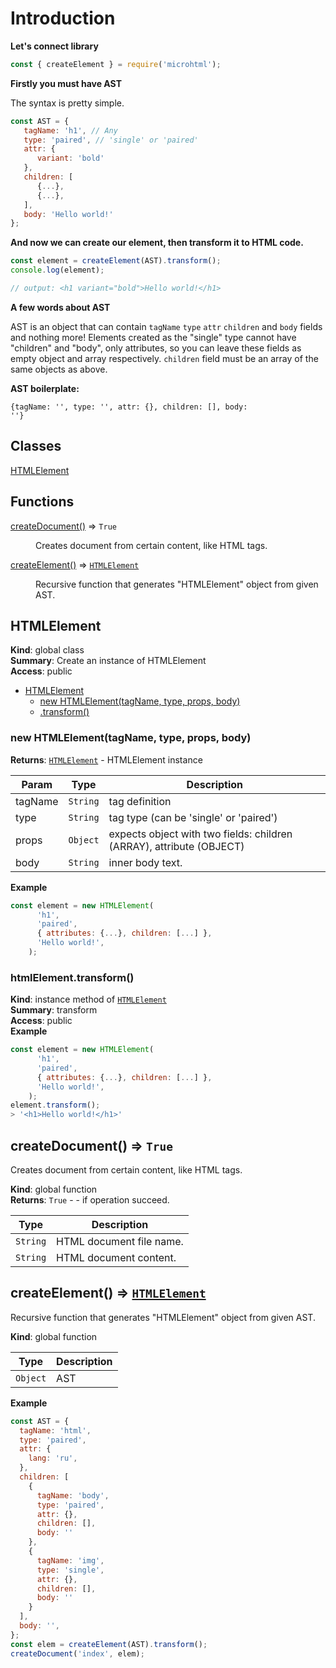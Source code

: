 # Introduction

**Let's connect library**
```js
const { createElement } = require('microhtml');
```

**Firstly you must have AST**

The syntax is pretty simple.
```js
const AST = {
   tagName: 'h1', // Any
   type: 'paired', // 'single' or 'paired'
   attr: {
      variant: 'bold'
   },
   children: [
      {...},
      {...},
   ],
   body: 'Hello world!'
};
```
**And now we can create our element, then transform it to HTML code.**
```js
const element = createElement(AST).transform();
console.log(element);

// output: <h1 variant="bold">Hello world!</h1>

```
**A few words about AST**

AST is an object that can contain <code>tagName</code> <code>type</code> <code>attr</code> <code>children</code> and <code>body</code> fields and nothing more!
Elements created as the "single" type cannot have "children" and "body", only attributes, so you can leave these fields as empty object and array respectively.
<code>children</code> field must be an array of the same objects as above.

**AST boilerplate:**

<code>{tagName: '', type: '', attr: {}, children: [], body: ''}</code>

## Classes

<dl>
<dt><a href="#HTMLElement">HTMLElement</a></dt>
<dd></dd>
</dl>

## Functions

<dl>
<dt><a href="#createDocument">createDocument()</a> ⇒ <code>True</code></dt>
<dd><p>Creates document from certain content, like HTML tags.</p>
</dd>
<dt><a href="#createElement">createElement()</a> ⇒ <code><a href="#HTMLElement">HTMLElement</a></code></dt>
<dd><p>Recursive function that generates &quot;HTMLElement&quot; object from given AST.</p>
</dd>
</dl>

<a name="HTMLElement"></a>

## HTMLElement
**Kind**: global class  
**Summary**: Create an instance of HTMLElement  
**Access**: public  

* [HTMLElement](#HTMLElement)
    * [new HTMLElement(tagName, type, props, body)](#new_HTMLElement_new)
    * [.transform()](#HTMLElement+transform)

<a name="new_HTMLElement_new"></a>

### new HTMLElement(tagName, type, props, body)
**Returns**: [<code>HTMLElement</code>](#HTMLElement) - HTMLElement instance  

| Param | Type | Description |
| --- | --- | --- |
| tagName | <code>String</code> | tag definition |
| type | <code>String</code> | tag type (can be 'single' or 'paired') |
| props | <code>Object</code> | expects object with two fields: children (ARRAY), attribute (OBJECT) |
| body | <code>String</code> | inner body text. |

**Example**  
```js
const element = new HTMLElement(
      'h1',
      'paired',
      { attributes: {...}, children: [...] },
      'Hello world!',
    );
```
<a name="HTMLElement+transform"></a>

### htmlElement.transform()
**Kind**: instance method of [<code>HTMLElement</code>](#HTMLElement)  
**Summary**: transform  
**Access**: public  
**Example**  
```js
const element = new HTMLElement(
      'h1',
      'paired',
      { attributes: {...}, children: [...] },
      'Hello world!',
    );
element.transform();
> '<h1>Hello world!</h1>'
```
<a name="createDocument"></a>

## createDocument() ⇒ <code>True</code>
Creates document from certain content, like HTML tags.

**Kind**: global function  
**Returns**: <code>True</code> - - if operation succeed.  

| Type | Description |
| --- | --- |
| <code>String</code> | HTML document file name. |
| <code>String</code> | HTML document content. |

<a name="createElement"></a>

## createElement() ⇒ [<code>HTMLElement</code>](#HTMLElement)
Recursive function that generates "HTMLElement" object from given AST.

**Kind**: global function  

| Type | Description |
| --- | --- |
| <code>Object</code> | AST |

**Example**  
```js
const AST = {
  tagName: 'html',
  type: 'paired',
  attr: {
    lang: 'ru',
  },
  children: [
    {
      tagName: 'body',
      type: 'paired',
      attr: {},
      children: [],
      body: ''
    },
    {
      tagName: 'img',
      type: 'single',
      attr: {},
      children: [],
      body: ''
    }
  ],
  body: '',
};
const elem = createElement(AST).transform();
createDocument('index', elem);
```

